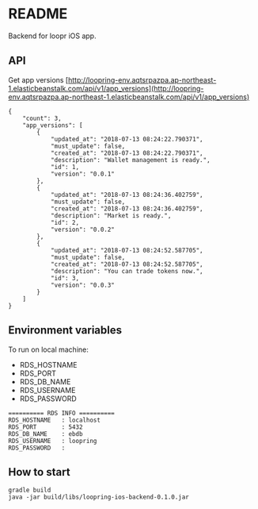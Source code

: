 # README #

Backend for loopr iOS app.

## API
Get app versions
[http://loopring-env.aqtsrpazpa.ap-northeast-1.elasticbeanstalk.com/api/v1/app_versions](http://loopring-env.aqtsrpazpa.ap-northeast-1.elasticbeanstalk.com/api/v1/app_versions)

```
{
    "count": 3,
    "app_versions": [
        {
            "updated_at": "2018-07-13 08:24:22.790371",
            "must_update": false,
            "created_at": "2018-07-13 08:24:22.790371",
            "description": "Wallet management is ready.",
            "id": 1,
            "version": "0.0.1"
        },
        {
            "updated_at": "2018-07-13 08:24:36.402759",
            "must_update": false,
            "created_at": "2018-07-13 08:24:36.402759",
            "description": "Market is ready.",
            "id": 2,
            "version": "0.0.2"
        },
        {
            "updated_at": "2018-07-13 08:24:52.587705",
            "must_update": false,
            "created_at": "2018-07-13 08:24:52.587705",
            "description": "You can trade tokens now.",
            "id": 3,
            "version": "0.0.3"
        }
    ]
}
```

## Environment variables
To run on local machine:

* RDS_HOSTNAME
* RDS_PORT
* RDS_DB_NAME
* RDS_USERNAME
* RDS_PASSWORD
```
========== RDS INFO ==========
RDS_HOSTNAME   : localhost
RDS_PORT       : 5432
RDS_DB_NAME    : ebdb
RDS_USERNAME   : loopring
RDS_PASSWORD   : 
```

## How to start
```
gradle build
java -jar build/libs/loopring-ios-backend-0.1.0.jar
```
